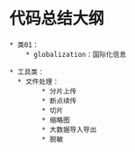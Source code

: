 # 代码总结大纲
	* 类01：
		* globalization：国际化信息
		
	* 工具类：
	  * 文件处理：
			* 分片上传
			* 断点续传
			* 切片
			* 缩略图
			* 大数据导入导出
			* 脱敏
	